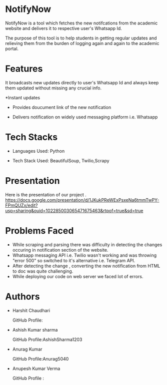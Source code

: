 # NotifyNow
NotifyNow is a tool which fetches the new notifcations from the academic website and delivers it to respective user's Whatsapp Id.

The purpose of this tool is to help students in getting regular updates and relieving them from the burden of logging again and again to the academic portal.

# Features
It broadcasts new updates directly to user's Whatsapp Id and always keep them updated without missing any crucial info.

*Instant updates

* Provides doucument link of the new notification

* Delivers notification on widely used messaging platform i.e. Whatsapp

# Tech Stacks
* Languages Used: Python 

* Tech Stack Used: BeautifulSoup, Twilio,Scrapy

# Presentation
  Here is the presentation of our project .                 
  https://docs.google.com/presentation/d/1JKukPReWExPsxeNa6tmmTwPY-FPmQUZx/edit?usp=sharing&ouid=102285003065471675463&rtpof=true&sd=true

# Problems Faced

* While scraping and parsing there was difficulty  in detecting the changes occuring in notification section of the website.
* Whatsapp messaging API i.e. Twilio wasn't working and was throwing "error 500" so switched to it's alternative i.e. Telegram API.
* After detecting the change , converting the new notification from HTML to doc was quite challenging.
* While deploying our code on web server we faced lot of errors.

# Authors

* Harshit Chaudhari

   GitHub Profile:

* Ashish Kumar sharma

   GitHub Profile:AshishSharma1203

* Anurag Kumar

   GitHub Profile:Anurag5040

* Anupesh Kumar Verma 

   GitHub Profile :

